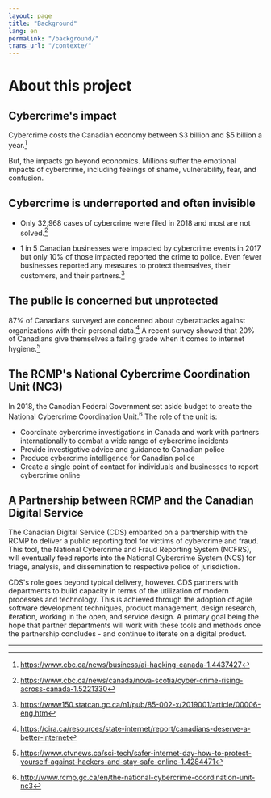 ```yaml
---
layout: page
title: "Background"
lang: en
permalink: "/background/"
trans_url: "/contexte/"
---
```


# About this project

## Cybercrime's impact
Cybercrime costs the Canadian economy between $3 billion and $5
billion a year.[^estimatedcosts]

But, the impacts go beyond economics. Millions suffer the emotional impacts of cybercrime, including feelings of shame, vulnerability, fear, and confusion.

[^estimatedcosts]: https://www.cbc.ca/news/business/ai-hacking-canada-1.4437427

## Cybercrime is underreported and often invisible

- Only 32,968 cases of cybercrime were filed in 2018 and most are not solved.[^unsolvedcybercrimes]

- 1 in 5 Canadian businesses were impacted by cybercrime events in
2017 but only 10% of those impacted reported the crime to
police. Even fewer businesses reported any measures to protect
themselves, their customers, and their
partners.[^statscancybercrimeandbusinesses]

[^unsolvedcybercrimes]: https://www.cbc.ca/news/canada/nova-scotia/cyber-crime-rising-across-canada-1.5221330
[^statscancybercrimeandbusinesses]: https://www150.statcan.gc.ca/n1/pub/85-002-x/2019001/article/00006-eng.htm

## The public is concerned but unprotected
87% of Canadians surveyed are concerned about cyberattacks
against organizations with their personal
data.[^concernedcanadians]
A recent survey showed that 20% of Canadians give themselves a
failing grade when it comes to internet hygiene.[^staysafe]

[^concernedcanadians]: https://cira.ca/resources/state-internet/report/canadians-deserve-a-better-internet
[^staysafe]: https://www.ctvnews.ca/sci-tech/safer-internet-day-how-to-protect-yourself-against-hackers-and-stay-safe-online-1.4284471

## The RCMP's National Cybercrime Coordination Unit (NC3)
In 2018, the Canadian Federal Government set aside budget to
create the National Cybercrime Coordination Unit.[^NC3] The role of
the unit is:
- Coordinate cybercrime investigations in Canada and work with
partners internationally to combat a wide range of cybercrime
incidents
- Provide investigative advice and guidance to Canadian police
- Produce cybercrime intelligence for Canadian police
- Create a single point of contact for individuals and businesses
to report cybercrime online

[^NC3]: http://www.rcmp.gc.ca/en/the-national-cybercrime-coordination-unit-nc3

## A Partnership between RCMP and the Canadian Digital Service
The Canadian Digital Service (CDS) embarked on a partnership with the RCMP to deliver a public reporting tool for victims of cybercrime and fraud. This tool, the National Cybercrime and Fraud Reporting System (NCFRS), will eventually feed reports into the National Cybercrime System (NCS) for triage, analysis, and dissemination to respective police of jurisdiction.

CDS's role goes beyond typical delivery, however. CDS partners with departments to build capacity in terms of the utilization of modern processes and technology. This is achieved through the adoption of agile software development techniques, product management, design research, iteration, working in the open, and service design. A primary goal being the hope that partner departments will work with these tools and methods once the partnership concludes - and continue to iterate on a digital product.

---
